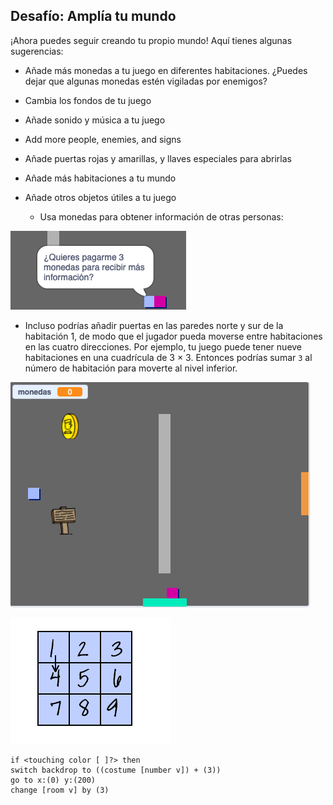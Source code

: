 ## Desafío: Amplía tu mundo

¡Ahora puedes seguir creando tu propio mundo! Aquí tienes algunas sugerencias:

+ Añade más monedas a tu juego en diferentes habitaciones. ¿Puedes dejar que algunas monedas estén vigiladas por enemigos?
+ Cambia los fondos de tu juego
+ Añade sonido y música a tu juego
+ Add more people, enemies, and signs
+ Añade puertas rojas y amarillas, y llaves especiales para abrirlas
+ Añade más habitaciones a tu mundo
+ Añade otros objetos útiles a tu juego
    
    + Usa monedas para obtener información de otras personas:

![captura de pantalla](images/world-bribe.png)

+ Incluso podrías añadir puertas en las paredes norte y sur de la habitación 1, de modo que el jugador pueda moverse entre habitaciones en las cuatro direcciones. Por ejemplo, tu juego puede tener nueve habitaciones en una cuadrícula de 3 × 3. Entonces podrías sumar `3` al número de habitación para moverte al nivel inferior.

![captura de pantalla](images/north-south-rooms.png)

![captura de pantalla](images/number-grid.png)

```blocks3
if <touching color [ ]?> then
switch backdrop to ((costume [number v]) + (3))
go to x:(0) y:(200)
change [room v] by (3)
```